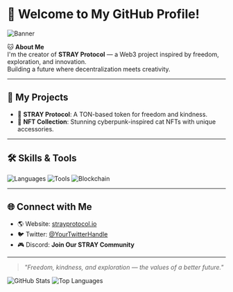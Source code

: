 # 👋 Welcome to My GitHub Profile!

![Banner]([https://your-image-link/banner.jpg](https://github.com/Evoonelove/Evoonelove/blob/main/STRAY.webp)) <!-- Вставьте ссылку на ваш баннер -->

🐱 **About Me**  
I'm the creator of **STRAY Protocol** — a Web3 project inspired by freedom, exploration, and innovation.  
Building a future where decentralization meets creativity.  

---

## 🚀 **My Projects**
- 🌌 **STRAY Protocol**: A TON-based token for freedom and kindness.  
- 🎨 **NFT Collection**: Stunning cyberpunk-inspired cat NFTs with unique accessories.  

---

## 🛠️ **Skills & Tools**
![Languages](https://img.shields.io/badge/Language-Python-blue?style=flat&logo=python)
![Tools](https://img.shields.io/badge/Tools-GitHub-black?style=flat&logo=github)
![Blockchain](https://img.shields.io/badge/Blockchain-TON-blueviolet?style=flat&logo=ton)

---

## 🌐 **Connect with Me**
- 🌎 Website: [strayprotocol.io](#)  
- 🐦 Twitter: [@YourTwitterHandle](#)  
- 🎮 Discord: **Join Our STRAY Community**  

---

> *"Freedom, kindness, and exploration — the values of a better future."*  

![GitHub Stats](https://github-readme-stats.vercel.app/api?username=Evoonelove&show_icons=true&theme=dark)
![Top Languages](https://github-readme-stats.vercel.app/api/top-langs/?username=Evoonelove&layout=compact&theme=dark)
